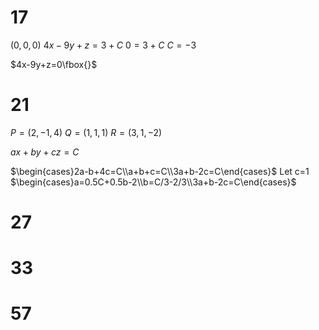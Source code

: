 # 17

$(0,0,0)$
$4x-9y+z=3+C$
$0=3+C$
$C=-3$

$4x-9y+z=0\fbox{}$

# 21

$P=(2,-1,4)$
$Q=(1,1,1)$
$R=(3,1,-2)$

$ax+by+cz=C$

$\begin{cases}2a-b+4c=C\\a+b+c=C\\3a+b-2c=C\end{cases}$
Let c=1
$\begin{cases}a=0.5C+0.5b-2\\b=C/3-2/3\\3a+b-2c=C\end{cases}$


# 27

# 33

# 57
